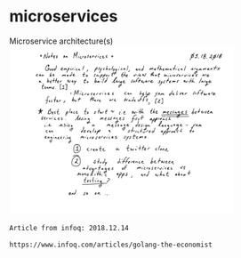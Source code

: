 # microservices

Microservice architecture(s)
<a>
  <img src="https://github.com/stan-alam/microservices/blob/master/notes/01/svg_files/2018.03.19/Notebook-4.svg" width="80%" height="80%">
</a>

```text
Article from infoq: 2018.12.14
```
    https://www.infoq.com/articles/golang-the-economist
